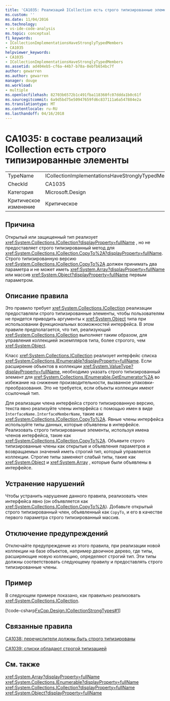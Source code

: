 ```yaml
---
title: 'CA1035: Реализаций ICollection есть строго типизированные элементы | Документы Microsoft'
ms.custom: ''
ms.date: 11/04/2016
ms.technology:
- vs-ide-code-analysis
ms.topic: conceptual
f1_keywords:
- ICollectionImplementationsHaveStronglyTypedMembers
- CA1035
helpviewer_keywords:
- CA1035
- ICollectionImplementationsHaveStronglyTypedMembers
ms.assetid: ad404eb5-cf6a-44b7-b78a-8ebfb654bc7f
author: gewarren
ms.author: gewarren
manager: douge
ms.workload:
- multiple
ms.openlocfilehash: 82703b6572b1c491fba118360fc07ddda1b0c61f
ms.sourcegitcommit: 6a9d5bd75e50947659fd6c837111a6a547884e2a
ms.translationtype: MT
ms.contentlocale: ru-RU
ms.lasthandoff: 04/16/2018
---
```

# <a name="ca1035-icollection-implementations-have-strongly-typed-members"></a>CA1035: в составе реализаций ICollection есть строго типизированные элементы
|||  
|-|-|  
|TypeName|ICollectionImplementationsHaveStronglyTypedMembers|  
|CheckId|CA1035|  
|Категория|Microsoft.Design|  
|Критическое изменение|Критическое|  
  
## <a name="cause"></a>Причина  
 Открытый или защищенный тип реализует <xref:System.Collections.ICollection?displayProperty=fullName> , но не предоставляет строго типизированный метод для <xref:System.Collections.ICollection.CopyTo%2A?displayProperty=fullName>. Строго типизированную версию <xref:System.Collections.ICollection.CopyTo%2A> должен принимать два параметра и не может иметь <xref:System.Array?displayProperty=fullName> или массив <xref:System.Object?displayProperty=fullName> первым параметром.  
  
## <a name="rule-description"></a>Описание правила  
 Это правило требует <xref:System.Collections.ICollection> реализации предоставляли строго типизированные элементы, чтобы пользователям не придется приводить аргументы к <xref:System.Object> типа при использовании функциональных возможностей интерфейса. В этом правиле предполагается, что тип, реализующий <xref:System.Collections.ICollection> выполняет таким образом, для управления коллекцией экземпляров типа, более строгого, чем <xref:System.Object>.  
  
 Класс <xref:System.Collections.ICollection> реализует интерфейс списка <xref:System.Collections.IEnumerable?displayProperty=fullName>. Если расширение объектов в коллекции <xref:System.ValueType?displayProperty=fullName>, необходимо указать строго типизированный элемент для <xref:System.Collections.IEnumerable.GetEnumerator%2A> во избежание на снижение производительности, вызванное упаковки-преобразования. Это не требуется, если объекты коллекции имеют ссылочный тип.  
  
 Для реализации члена интерфейса строго типизированную версию, текста явно реализуйте члены интерфейса с помощью имен в виде `InterfaceName.InterfaceMemberName`, такие как <xref:System.Collections.ICollection.CopyTo%2A>. Явные члены интерфейса используйте типы данных, которые объявлены в интерфейсе. Реализовать строго типизированные элементы, используя имена членов интерфейса, такие как <xref:System.Collections.ICollection.CopyTo%2A>. Объявите строго типизированные члены как открытые и объявления параметров и возвращаемых значений иметь строгий тип, который управляется коллекции. Строгие типы заменяют слабый типы, такие как <xref:System.Object> и <xref:System.Array> , которые были объявлены в интерфейсе.  
  
## <a name="how-to-fix-violations"></a>Устранение нарушений  
 Чтобы устранить нарушение данного правила, реализовать член интерфейса явно (он объявляется как <xref:System.Collections.ICollection.CopyTo%2A>). Добавьте открытый строго типизированный член, объявленный как `CopyTo`, и его в качестве первого параметра строго типизированный массив.  
  
## <a name="when-to-suppress-warnings"></a>Отключение предупреждений  
 Отключайте предупреждение из этого правила, при реализации новой коллекции на базе объектов, например двоичное дерево, где типы, расширяющие новую коллекцию, определяют строгий тип. Эти типы должны соответствовать следующему правилу и предоставлять строго типизированные члены.  
  
## <a name="example"></a>Пример  
 В следующем примере показано, как правильно реализовать <xref:System.Collections.ICollection>.  
  
 [!code-csharp[FxCop.Design.ICollectionStrongTypes#1](../code-quality/codesnippet/CSharp/ca1035-icollection-implementations-have-strongly-typed-members_1.cs)]  
  
## <a name="related-rules"></a>Связанные правила  
 [CA1038: перечислители должны быть строго типизированы](../code-quality/ca1038-enumerators-should-be-strongly-typed.md)  
  
 [CA1039: списки обладают строгой типизацией](../code-quality/ca1039-lists-are-strongly-typed.md)  
  
## <a name="see-also"></a>См. также  
 <xref:System.Array?displayProperty=fullName>   
 <xref:System.Collections.IEnumerable?displayProperty=fullName>   
 <xref:System.Collections.ICollection?displayProperty=fullName>   
 <xref:System.Object?displayProperty=fullName>